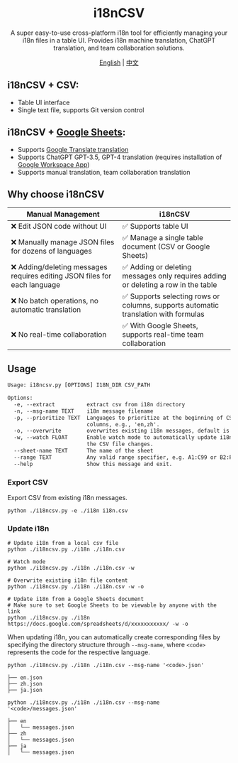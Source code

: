 <div align="center">
  <h1>i18nCSV</h1>
  <p>A super easy-to-use cross-platform i18n tool for efficiently managing your i18n files in a table UI. Provides i18n machine translation, ChatGPT translation, and team collaboration solutions.</p>
  <p><a href="./README.md">English</a> | <a href="./README_ZH.md">中文</a></p>
</div>

## i18nCSV + CSV:

-   Table UI interface
-   Single text file, supports Git version control

## i18nCSV + [Google Sheets](https://www.google.com/sheets/about/):

-   Supports [Google Translate translation](https://support.google.com/docs/answer/3093331)
-   Supports ChatGPT GPT-3.5, GPT-4 translation (requires installation of [Google Workspace App](https://workspace.google.com/marketplace/search/gpt))
-   Supports manual translation, team collaboration translation

## Why choose i18nCSV

| Manual Management                                                         | i18nCSV                                                                             |
| ------------------------------------------------------------------------- | ----------------------------------------------------------------------------------- |
| ❌ Edit JSON code without UI                                              | ✅ Supports table UI                                                                |
| ❌ Manually manage JSON files for dozens of languages                     | ✅ Manage a single table document (CSV or Google Sheets)                            |
| ❌ Adding/deleting messages requires editing JSON files for each language | ✅ Adding or deleting messages only requires adding or deleting a row in the table  |
| ❌ No batch operations, no automatic translation                          | ✅ Supports selecting rows or columns, supports automatic translation with formulas |
| ❌ No real-time collaboration                                             | ✅ With Google Sheets, supports real-time team collaboration                        |

## Usage

```txt
Usage: i18ncsv.py [OPTIONS] I18N_DIR CSV_PATH

Options:
  -e, --extract          extract csv from i18n directory
  -n, --msg-name TEXT    i18n message filename
  -p, --prioritize TEXT  Languages to prioritize at the beginning of CSV
                         columns, e.g., 'en,zh'.
  -o, --overwrite        overwrites existing i18n messages, default is False
  -w, --watch FLOAT      Enable watch mode to automatically update i18n when
                         the CSV file changes.
  --sheet-name TEXT      The name of the sheet
  --range TEXT           Any valid range specifier, e.g. A1:C99 or B2:F
  --help                 Show this message and exit.
```

### Export CSV

Export CSV from existing i18n messages.

```shell
python ./i18ncsv.py -e ./i18n i18n.csv
```

### Update i18n

```shell
# Update i18n from a local csv file
python ./i18ncsv.py ./i18n ./i18n.csv

# Watch mode
python ./i18ncsv.py ./i18n ./i18n.csv -w

# Overwrite existing i18n file content
python ./i18ncsv.py ./i18n ./i18n.csv -w -o

```

```shell
# Update i18n from a Google Sheets document
# Make sure to set Google Sheets to be viewable by anyone with the link
python ./i18ncsv.py ./i18n https://docs.google.com/spreadsheets/d/xxxxxxxxxxx/ -w -o
```

When updating i18n, you can automatically create corresponding files by specifying the directory structure through `--msg-name`, where `<code>` represents the code for the respective language.

```shell
python ./i18ncsv.py ./i18n ./i18n.csv --msg-name '<code>.json'

├── en.json
├── zh.json
├── ja.json
```

```shell
python ./i18ncsv.py ./i18n ./i18n.csv --msg-name '<code>/messages.json'

├── en
│   └── messages.json
├── zh
│   └── messages.json
├── ja
│   └── messages.json
```
